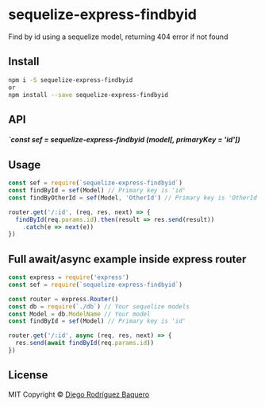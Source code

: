 # sequelize-express-findbyid
Find by id using a sequelize model, returning 404 error if not found

## Install
```sh
npm i -S sequelize-express-findbyid
or
npm install --save sequelize-express-findbyid
```

## API

##### `const sef = sequelize-express-findbyid (model[, primaryKey = 'id'])

## Usage

```js
const sef = require(`sequelize-express-findbyid`)
const findById = sef(Model) // Primary key is 'id'
const findByOtherId = sef(Model, 'OtherId') // Primary key is 'OtherId'

router.get('/:id', (req, res, next) => {
  findById(req.params.id).then(result => res.send(result))
    .catch(e => next(e))
})
```

## Full await/async example inside express router

```js
const express = require('express')
const sef = require(`sequelize-express-findbyid`)

const router = express.Router()
const db = require(`./db`) // Your sequelize models
const Model = db.ModelName // Your model
const findById = sef(Model) // Primary key is 'id'

router.get('/:id', async (req, res, next) => {
  res.send(await findById(req.params.id))
})
```

## License
MIT Copyright © [Diego Rodríguez Baquero](https://diegorbaquero.com)